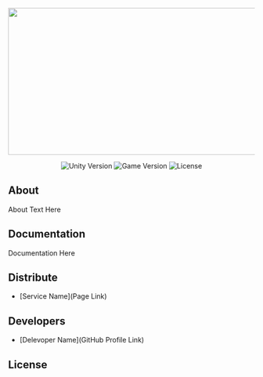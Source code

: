 <p align="center">
      <img src="https://i.ibb.co/Gp9d6pj/appstore.jpg" width="726" height="300">
</p>

<p align="center">
   <img src="" alt="Unity Version">
   <img src="" alt="Game Version">
   <img src="" alt="License">
</p>

## About

About Text Here

## Documentation

Documentation Here

## Distribute

- [Service Name](Page Link)


## Developers

- [Delevoper Name](GitHub Profile Link)

## License
